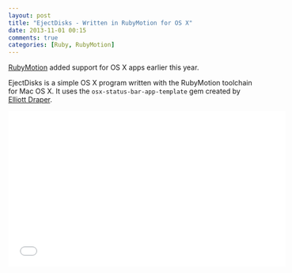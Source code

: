 ```yaml
---
layout: post
title: "EjectDisks - Written in RubyMotion for OS X"
date: 2013-11-01 00:15
comments: true
categories: [Ruby, RubyMotion]
---
```


[RubyMotion](/blog/2012/10/29/building-ios-apps-with-ruby-motion/) added support for OS X apps earlier this year. 


EjectDisks is a simple OS X program written with the RubyMotion toolchain for Mac OS X. It uses the `osx-status-bar-app-template` gem created by [Elliott Draper](https://github.com/kickcode/osx-status-bar-app-template).

<center><iframe width="560" height="315" src="//www.youtube.com/embed/Lb9ZUESIpms" frameborder="0" allowfullscreen></iframe></center>

